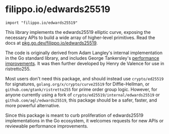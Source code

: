 # filippo.io/edwards25519

```
import "filippo.io/edwards25519"
```

This library implements the edwards25519 elliptic curve, exposing the necessary
APIs to build a wide array of higher-level primitives. Read the docs at
[pkg.go.dev/filippo.io/edwards25519](https://pkg.go.dev/filippo.io/edwards25519).

The code is originally derived from Adam Langley's internal implementation in
the Go standard library, and includes George Tankersley's
[performance improvements](https://golang.org/cl/71950). It was then further
developed by Henry de Valence for use in ristretto255.

Most users don't need this package, and should instead use `crypto/ed25519` for
signatures, `golang.org/x/crypto/curve25519` for Diffie-Hellman, or
`github.com/gtank/ristretto255` for prime order group logic. However, for anyone
currently using a fork of `crypto/ed25519/internal/edwards25519` or
`github.com/agl/edwards25519`, this package should be a safer, faster, and more
powerful alternative.

Since this package is meant to curb proliferation of edwards25519
implementations in the Go ecosystem, it welcomes requests for new APIs or
reviewable performance improvements.
